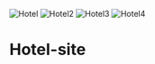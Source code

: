 ![Hotel](https://github.com/kubra-m11/Hotel-site/assets/90907447/d154a89d-d931-47ff-b0f7-07b56a66aeba)
![Hotel2](https://github.com/kubra-m11/Hotel-site/assets/90907447/b7af6ccd-49ac-4999-b7b8-e7b4771f67e5)
![Hotel3](https://github.com/kubra-m11/Hotel-site/assets/90907447/31f64c25-fead-44d9-a86a-3fadc2b2018b)
![Hotel4](https://github.com/kubra-m11/Hotel-site/assets/90907447/bd089ad1-74a8-4a3b-b2ef-1fd93a5df560)

# Hotel-site

